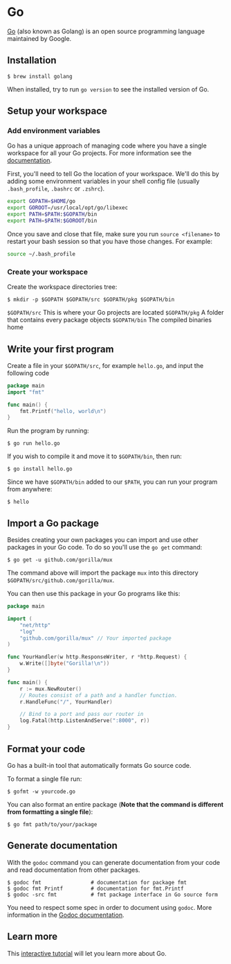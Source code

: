 # Go

[Go](https://github.com/golang/go) (also known as Golang) is an open source programming language maintained by Google.

## Installation

    $ brew install golang

When installed, try to run `go version` to see the installed version of Go.

## Setup your workspace

### Add environment variables

Go has a unique approach of managing code where you have a single workspace for all your Go projects. For more information see the [documentation](https://golang.org/doc/code.html#Workspaces).

First, you'll need to tell Go the location of your workspace. We'll do this by adding some environment variables in your shell config file (usually `.bash_profile`, `.bashrc` or `.zshrc`).

```sh
export GOPATH=$HOME/go
export GOROOT=/usr/local/opt/go/libexec
export PATH=$PATH:$GOPATH/bin
export PATH=$PATH:$GOROOT/bin
```

Once you save and close that file, make sure you run `source <filename>` to restart your bash session so that you have those changes. For example:

```sh
source ~/.bash_profile
```

### Create your workspace

Create the workspace directories tree:

    $ mkdir -p $GOPATH $GOPATH/src $GOPATH/pkg $GOPATH/bin

`$GOPATH/src` This is where your Go projects are located
`$GOPATH/pkg` A folder that contains every package objects
`$GOPATH/bin` The compiled binaries home

## Write your first program

Create a file in your `$GOPATH/src`, for example `hello.go`, and input the following code

```go
package main
import "fmt"

func main() {
    fmt.Printf("hello, world\n")
}
```

Run the program by running:

    $ go run hello.go

If you wish to compile it and move it to `$GOPATH/bin`, then run:

    $ go install hello.go

Since we have `$GOPATH/bin` added to our `$PATH`, you can run your program from anywhere:

    $ hello

## Import a Go package

Besides creating your own packages you can import and use other packages in your Go code. To do so you'll use the `go get` command:

    $ go get -u github.com/gorilla/mux

The command above will import the package `mux` into this directory `$GOPATH/src/github.com/gorilla/mux`.

You can then use this package in your Go programs like this:
```go
package main

import (
    "net/http"
    "log"
    "github.com/gorilla/mux" // Your imported package
)

func YourHandler(w http.ResponseWriter, r *http.Request) {
    w.Write([]byte("Gorilla!\n"))
}

func main() {
    r := mux.NewRouter()
    // Routes consist of a path and a handler function.
    r.HandleFunc("/", YourHandler)

    // Bind to a port and pass our router in
    log.Fatal(http.ListenAndServe(":8000", r))
}
```

## Format your code

Go has a built-in tool that automatically formats Go source code.

To format a single file run:

    $ gofmt -w yourcode.go

You can also format an entire package (**Note that the command is different from formatting a single file**):

    $ go fmt path/to/your/package

## Generate documentation

With the `godoc` command you can generate documentation from your code and read documentation from other packages.

    $ godoc fmt                # documentation for package fmt
    $ godoc fmt Printf         # documentation for fmt.Printf
    $ godoc -src fmt           # fmt package interface in Go source form

You need to respect some spec in order to document using `godoc`. More information in the [Godoc documentation](https://blog.golang.org/godoc-documenting-go-code).

## Learn more

This [interactive tutorial](https://tour.golang.org/) will let you learn more about Go.
